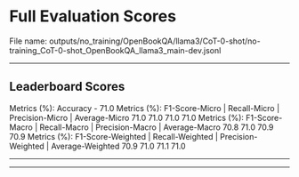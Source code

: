 # Full Evaluation Scores

File name: outputs/no_training/OpenBookQA/llama3/CoT-0-shot/no-training_CoT-0-shot_OpenBookQA_llama3_main-dev.jsonl


---

## Leaderboard Scores

Metrics (%): Accuracy - 71.0
Metrics (%): F1-Score-Micro | Recall-Micro | Precision-Micro | Average-Micro
                71.0        71.0          71.0        71.0
Metrics (%): F1-Score-Macro | Recall-Macro | Precision-Macro | Average-Macro
                70.8        71.0          70.9        70.9
Metrics (%): F1-Score-Weighted | Recall-Weighted | Precision-Weighted | Average-Weighted
                70.9        71.0          71.1        71.0

---


---

